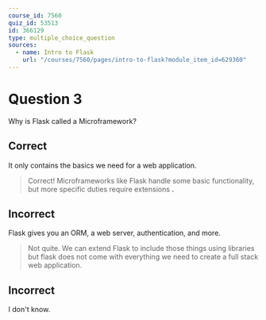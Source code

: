 ```yaml
---
course_id: 7560
quiz_id: 53513
id: 366129
type: multiple_choice_question
sources:
  - name: Intro to Flask
    url: "/courses/7560/pages/intro-to-flask?module_item_id=629360"
---
```


# Question 3

Why is Flask called a Microframework?

## Correct

It only contains the basics we need for a web application.

> Correct! Microframeworks like Flask handle some basic functionality, but more
> specific duties require extensions **.**

## Incorrect

Flask gives you an ORM, a web server, authentication, and more.&nbsp;

> Not quite. We can extend Flask to include those things using libraries but
> flask does not come with everything we need to create a full stack web
> application.&nbsp;

## Incorrect

I don't know.
